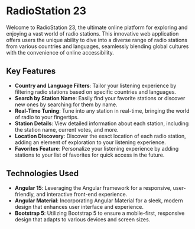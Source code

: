# RadioStation 23

Welcome to RadioStation 23, the ultimate online platform for exploring and enjoying a vast world of radio stations. This innovative web application offers users the unique ability to dive into a diverse range of radio stations from various countries and languages, seamlessly blending global cultures with the convenience of online accessibility.

## Key Features

- **Country and Language Filters**: Tailor your listening experience by filtering radio stations based on specific countries and languages.
- **Search by Station Name**: Easily find your favorite stations or discover new ones by searching for them by name.
- **Real-Time Tuning**: Tune into any station in real-time, bringing the world of radio to your fingertips.
- **Station Details**: View detailed information about each station, including the station name, current votes, and more.
- **Location Discovery**: Discover the exact location of each radio station, adding an element of exploration to your listening experience.
- **Favorites Feature**: Personalize your listening experience by adding stations to your list of favorites for quick access in the future.

## Technologies Used

- **Angular 15**: Leveraging the Angular framework for a responsive, user-friendly, and interactive front-end experience.
- **Angular Material**: Incorporating Angular Material for a sleek, modern design that enhances user interface and experience.
- **Bootstrap 5**: Utilizing Bootstrap 5 to ensure a mobile-first, responsive design that adapts to various devices and screen sizes.
